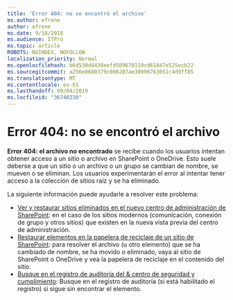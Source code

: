 ```yaml
---
title: 'Error 404: no se encontró el archivo'
ms.author: efrene
author: efrene
ms.date: 9/18/2018
ms.audience: ITPro
ms.topic: article
ROBOTS: NOINDEX, NOFOLLOW
localization_priority: Normal
ms.openlocfilehash: b6d530d4438eefd509670119cd61847e525ecb22
ms.sourcegitcommit: a256e8680379c006287ae30996763051c4d9ff85
ms.translationtype: MT
ms.contentlocale: es-ES
ms.lasthandoff: 09/04/2019
ms.locfileid: "36740230"
---
```

# <a name="error-404-file-not-found"></a>Error 404: no se encontró el archivo

**Error 404: el archivo no encontrado** se recibe cuando los usuarios intentan obtener acceso a un sitio o archivo en SharePoint o OneDrive. Esto suele deberse a que un sitio o un archivo o un grupo se cambian de nombre, se mueven o se eliminan.
Los usuarios experimentarán el error al intentar tener acceso a la colección de sitios raíz y se ha eliminado.

La siguiente información puede ayudarle a resolver este problema:
- [Ver y restaurar sitios eliminados en el nuevo centro de administración de SharePoint](https://docs.microsoft.com/sharepoint/view-and-restore-deleted-sites-in-new-admin-center): en el caso de los sitios modernos (comunicación, conexión de grupo y otros sitios) que existen en la nueva vista previa del centro de administración.
- [Restaurar elementos en la papelera de reciclaje de un sitio de SharePoint](https://support.office.com/article/Restore-items-in-the-Recycle-Bin-of-a-SharePoint-site-6df466b6-55f2-4898-8d6e-c0dff851a0be): para resolver el archivo (u otro elemento) que se ha cambiado de nombre, se ha movido o eliminado, vaya al sitio de SharePoint o OneDrive y vea la papelera de reciclaje en el contenido del sitio.
- [Busque en el registro de auditoría del &amp; centro de seguridad y cumplimiento](https://docs.microsoft.com/office365/securitycompliance/search-the-audit-log-in-security-and-compliance): Busque en el registro de auditoría (si está habilitado el registro) si sigue sin encontrar el elemento.